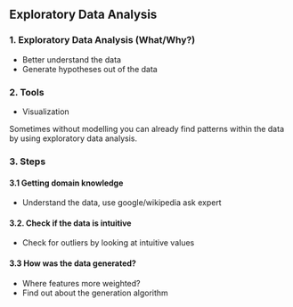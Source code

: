 ## Exploratory Data Analysis

### 1. Exploratory Data Analysis (What/Why?)

* Better understand the data
* Generate hypotheses out of the data

### 2. Tools

* Visualization

Sometimes without modelling you can already find patterns within the data by using exploratory data analysis.

### 3. Steps

#### 3.1 Getting domain knowledge

* Understand the data, use google/wikipedia ask expert

#### 3.2. Check if the data is intuitive

* Check for outliers by looking at intuitive values

#### 3.3 How was the data generated? 

* Where features more weighted?
* Find out about the generation algorithm
